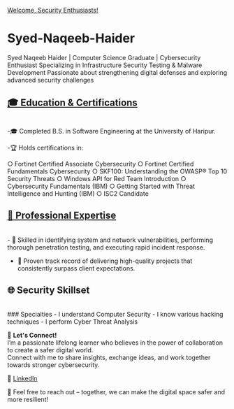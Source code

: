 [Welcome, Security Enthusiasts!](#about-me)
<br>
# Syed-Naqeeb-Haider
Syed Naqeeb Haider | Computer Science Graduate | Cybersecurity Enthusiast   Specializing in Infrastructure Security Testing &amp; Malware Development   Passionate about strengthening digital defenses and exploring advanced security challenges

## [🎓 Education & Certifications](#about-me)
<br>
-🎓 Completed B.S. in Software Engineering at the University of Haripur.

-🏆 Holds certifications in:

○ Fortinet Certified Associate Cybersecurity
○ Fortinet Certified Fundamentals Cybersecurity
○ SKF100: Understanding the OWASP® Top 10 Security Threats
○ Windows API for Red Team Introduction
○ Cybersecurity Fundamentals (IBM)
○ Getting Started with Threat Intelligence and Hunting (IBM)
○ ISC2 Candidate

## [💼 Professional Expertise](#professional-expertise)
<br>
- 🌟 Skilled in identifying system and network vulnerabilities, performing thorough penetration testing, and executing rapid incident response.  

- 🌟 Proven track record of delivering high-quality projects that consistently surpass client expectations.

## 🌐 Security Skillset
<br>
### Specialties
- I understand Computer Security  
- I know various hacking techniques  
- I perform Cyber Threat Analysis

🌟 **Let's Connect!**
<br>
I’m a passionate lifelong learner who believes in the power of collaboration to create a safer digital world.  
Connect with me to share insights, exchange ideas, and work together towards stronger cybersecurity.

🔗 [LinkedIn](https://www.linkedin.com/in/syed-naqeeb-haider-4ba997219)  

💬 Feel free to reach out – together, we can make the digital space safer and more resilient!

